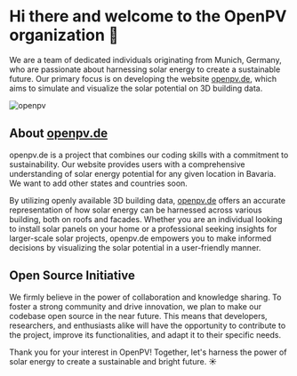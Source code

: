 # Hi there and welcome to the OpenPV organization 👋

We are a team of dedicated individuals originating from Munich, Germany, who are passionate about harnessing solar energy to create a sustainable future.
Our primary focus is on developing the website [openpv.de](https://www.openpv.de), which aims to simulate and visualize the solar potential on 3D building data.


![openpv](https://github.com/open-pv/.github/assets/74312290/896420c7-2705-49b1-b22d-26d1ed2ee235)

## About [openpv.de](https://www.openpv.de)
openpv.de is a project that combines our coding skills with a commitment to sustainability. 
Our website provides users with a comprehensive understanding of solar energy potential for any given location in Bavaria. We want to add other states and 
countries soon.

By utilizing openly available 3D building data, [openpv.de](https://www.openpv.de) offers an accurate representation of how solar energy can be harnessed 
across various building, both on roofs and facades. Whether you are an individual looking to install solar panels on your home or a professional 
seeking insights for larger-scale solar projects, openpv.de empowers you to make informed decisions by visualizing the solar potential in a
user-friendly manner.

## Open Source Initiative

We firmly believe in the power of collaboration and knowledge sharing. To foster a strong community and drive innovation, we plan to make our
codebase open source in the near future. This means that developers, researchers, and enthusiasts alike will have the opportunity to contribute
to the project, improve its functionalities, and adapt it to their specific needs.


Thank you for your interest in OpenPV! Together, let's harness the power of solar energy to create a sustainable and bright future. ☀️
